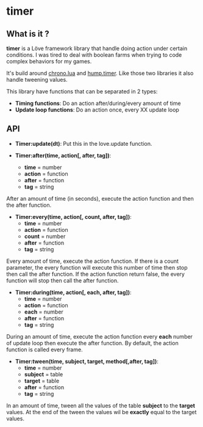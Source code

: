 # timer

## What is it ?
**timer** is a Löve framework library that handle doing action under certain conditions.
I was tired to deal with boolean farms when trying to code complex behaviors for my games.

It's build around [chrono.lua](https://github.com/adnzzzzZ/chrono) and [hump.timer](https://github.com/vrld/hump/blob/master/timer.lua).
Like those two libraries it also handle tweening values.

This library have functions that can be separated in 2 types:
- **Timing functions**: Do an action after/during/every amount of time
- **Update loop functions**: Do an action once, every XX update loop



## API
- **Timer:update(dt)**: Put this in the love.update function.

- **Timer:after(time, action[, after, tag])**:
  - **time**   = number
  - **action** = function 
  - **after**  = function 
  - **tag**    = string

After an amount of time (in seconds), execute the action function and then the after function.

- **Timer:every(time, action[, count, after, tag])**:
  - **time** = number
  - **action** = function 
  - **count** = number
  - **after** = function 
  - **tag**  = string

Every amount of time, execute the action function.
If there is a count parameter, the every function will execute this number of time then stop then call the after function.
If the action function return false, the every function will stop then call the after function.

- **Timer:during(time, action[, each, after, tag])**:
  - **time** = number
  - **action** = function
  - **each**   = number
  - **after**  = function 
  - **tag**    = string

During an amount of time, execute the action function every **each** number of update loop then execute the after function. 
By default, the action function is called every frame.

- **Timer:tween(time, subject, target, method[,after, tag])**:
  - **time** = number
  - **subject** = table
  - **target**   = table
  - **after**  = function 
  - **tag**    = string
  
 In an amount of time, tween all the values of the table **subject** to the **target** values.
 At the end of the tween the values wil be **exactly** equal to the target values.
